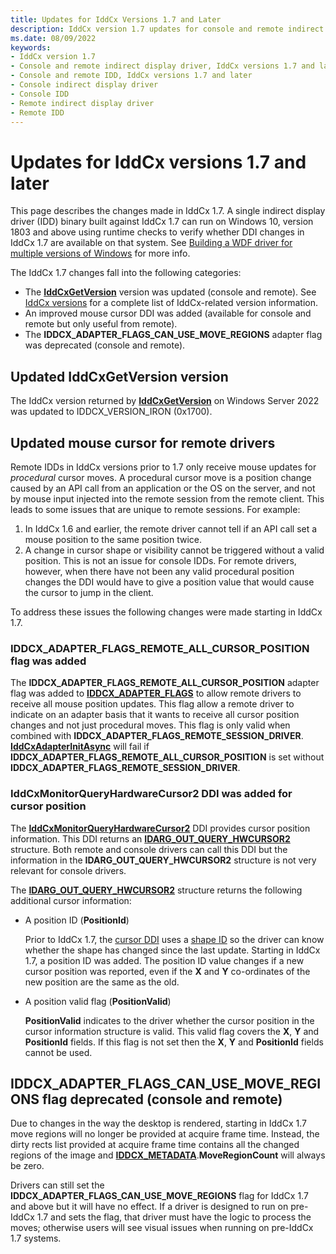 ```yaml
---
title: Updates for IddCx Versions 1.7 and Later
description: IddCx version 1.7 updates for console and remote indirect display drivers
ms.date: 08/09/2022
keywords:
- IddCx version 1.7
- Console and remote indirect display driver, IddCx versions 1.7 and later
- Console and remote IDD, IddCx versions 1.7 and later
- Console indirect display driver
- Console IDD
- Remote indirect display driver
- Remote IDD
---
```


# Updates for IddCx versions 1.7 and later

This page describes the changes made in IddCx 1.7. A single indirect display driver (IDD) binary built against IddCx 1.7 can run on Windows 10, version 1803 and above using runtime checks to verify whether DDI changes in IddCx 1.7 are available on that system. See [Building a WDF driver for multiple versions of Windows](../wdf/building-a-wdf-driver-for-multiple-versions-of-windows.md) for more info.

The IddCx 1.7 changes fall into the following categories:

* The [**IddCxGetVersion**](/windows-hardware/drivers/ddi/iddcx/nf-iddcx-iddcxgetversion) version was updated (console and remote). See [IddCx versions](iddcx-versions.md) for a complete list of IddCx-related version information.
* An improved mouse cursor DDI was added (available for console and remote but only useful from remote).
* The **IDDCX_ADAPTER_FLAGS_CAN_USE_MOVE_REGIONS** adapter flag was deprecated (console and remote).

## Updated IddCxGetVersion version

The IddCx version returned by [**IddCxGetVersion**](/windows-hardware/drivers/ddi/iddcx/nf-iddcx-iddcxgetversion) on Windows Server 2022 was updated to IDDCX_VERSION_IRON (0x1700).

## Updated mouse cursor for remote drivers

Remote IDDs in IddCx versions prior to 1.7 only receive mouse updates for *procedural* cursor moves. A procedural cursor move is a position change caused by an API call from an application or the OS on the server, and not by mouse input injected into the remote session from the remote client. This leads to some issues that are unique to remote sessions. For example:

1. In IddCx 1.6 and earlier, the remote driver cannot tell if an API call set a mouse position to the same position twice.
2. A change in cursor shape or visibility cannot be triggered without a valid position. This is not an issue for console IDDs. For remote drivers, however, when there have not been any valid procedural position changes the DDI would have to give a position value that would cause the cursor to jump in the client.

To address these issues the following changes were made starting in IddCx 1.7.

### IDDCX_ADAPTER_FLAGS_REMOTE_ALL_CURSOR_POSITION flag was added

The **IDDCX_ADAPTER_FLAGS_REMOTE_ALL_CURSOR_POSITION** adapter flag was added to [**IDDCX_ADAPTER_FLAGS**](/windows-hardware/drivers/ddi/iddcx/ne-iddcx-iddcx_adapter_flags) to allow remote drivers to receive all mouse position updates. This flag allow a remote driver to indicate on an adapter basis that it wants to receive all cursor position changes and not just procedural moves. This flag is only valid when combined with **IDDCX_ADAPTER_FLAGS_REMOTE_SESSION_DRIVER**. [**IddCxAdapterInitAsync**](/windows-hardware/drivers/ddi/iddcx/nf-iddcx-iddcxadapterinitasync) will fail if **IDDCX_ADAPTER_FLAGS_REMOTE_ALL_CURSOR_POSITION** is set without **IDDCX_ADAPTER_FLAGS_REMOTE_SESSION_DRIVER**.

### IddCxMonitorQueryHardwareCursor2 DDI was added for cursor position

The [**IddCxMonitorQueryHardwareCursor2**](/windows-hardware/drivers/ddi/iddcx/nf-iddcx-iddcxmonitorqueryhardwarecursor2) DDI provides cursor position information. This DDI returns an [**IDARG_OUT_QUERY_HWCURSOR2**](/windows-hardware/drivers/ddi/iddcx/ns-iddcx-idarg_out_query_hwcursor2) structure. Both remote and console drivers can call this DDI but the information in the **IDARG_OUT_QUERY_HWCURSOR2** structure is not very relevant for console drivers.

The [**IDARG_OUT_QUERY_HWCURSOR2**](/windows-hardware/drivers/ddi/iddcx/ns-iddcx-idarg_out_query_hwcursor2) structure returns the following additional cursor information:

* A position ID (**PositionId**)

  Prior to IddCx 1.7, the [cursor DDI](/windows-hardware/drivers/ddi/iddcx/nf-iddcx-iddcxmonitorqueryhardwarecursor) uses a [shape ID](/windows-hardware/drivers/ddi/iddcx/ns-iddcx-idarg_in_query_hwcursor) so the driver can know whether the shape has changed since the last update. Starting in IddCx 1.7, a position ID was added. The position ID value changes if a new cursor position was reported, even if the **X** and **Y** co-ordinates of the new position are the same as the old.

* A position valid flag (**PositionValid**)

  **PositionValid** indicates to the driver whether the cursor position in the cursor information structure is valid. This valid flag covers the **X**, **Y** and **PositionId** fields. If this flag is not set then the **X**, **Y** and **PositionId** fields cannot be used.

## IDDCX_ADAPTER_FLAGS_CAN_USE_MOVE_REGIONS flag deprecated (console and remote)

Due to changes in the way the desktop is rendered, starting in IddCx 1.7 move regions will no longer be provided at acquire frame time. Instead, the dirty rects list provided at acquire frame time contains all the changed regions of the image and [**IDDCX_METADATA**](/windows-hardware/drivers/ddi/iddcx/ns-iddcx-iddcx_metadata).**MoveRegionCount** will always be zero.

Drivers can still set the **IDDCX_ADAPTER_FLAGS_CAN_USE_MOVE_REGIONS** flag for IddCx 1.7 and above but it will have no effect. If a driver is designed to run on pre-IddCx 1.7 and sets the flag, that driver must have the logic to process the moves; otherwise users will see visual issues when running on pre-IddCx 1.7 systems.